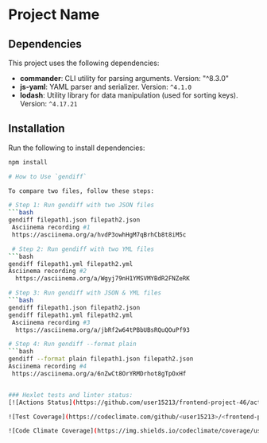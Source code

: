 # Project Name

## Dependencies

This project uses the following dependencies:

- **commander**: CLI utility for parsing arguments. Version: "^8.3.0"
- **js-yaml**: YAML parser and serializer. Version: `^4.1.0`
- **lodash**: Utility library for data manipulation (used for sorting keys). Version: `^4.17.21`

## Installation

Run the following to install dependencies:

````bash
npm install

# How to Use `gendiff`

To compare two files, follow these steps:

# Step 1: Run gendiff with two JSON files
```bash
gendiff filepath1.json filepath2.json
 Asciinema recording #1
 https://asciinema.org/a/hvdP3owhHgM7qBrhCb8t8iM5c

 # Step 2: Run gendiff with two YML files
```bash
gendiff filepath1.yml filepath2.yml
Asciinema recording #2
  https://asciinema.org/a/Wgyj79nH1YMSVMYBdR2FNZeRK

# Step 3: Run gendiff with JSON & YML files
```bash
gendiff filepath1.json filepath2.json
gendiff filepath1.yml filepath2.yml
 Asciinema recording #3
  https://asciinema.org/a/jbRf2w64tPBbUBsRQuQOuPf93

# Step 4: Run gendiff --format plain
```bash
gendiff --format plain filepath1.json filepath2.json
Asciinema recording #4
 https://asciinema.org/a/6nZwCt8OrYRMDrhot8gTpOxHf


### Hexlet tests and linter status:
[![Actions Status](https://github.com/user15213/frontend-project-46/actions/workflows/hexlet-check.yml/badge.svg)](https://github.com/user15213/frontend-project-46/actions)

![Test Coverage](https://codeclimate.com/github/<user15213>/<frontend-project-46>/coverage/badge.svg)

![Code Climate Coverage](https://img.shields.io/codeclimate/coverage/user15213/frontend-project-46)


````
